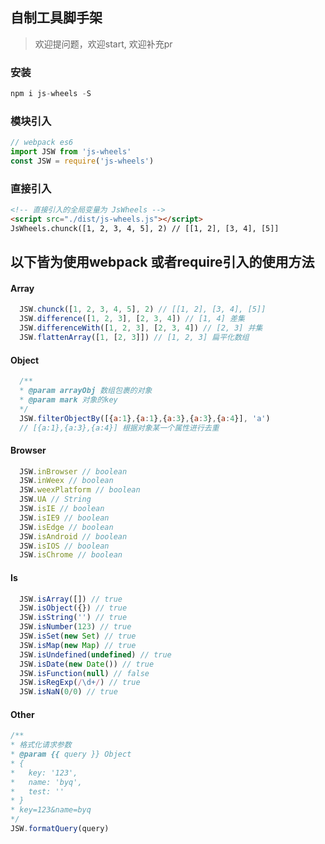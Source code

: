## 自制工具脚手架
> 欢迎提问题，欢迎start, 欢迎补充pr
### 安装
```js
npm i js-wheels -S
```
### 模块引入
```js
// webpack es6
import JSW from 'js-wheels'
const JSW = require('js-wheels')
```
### 直接引入
```html
<!-- 直接引入的全局变量为 JsWheels -->
<script src="./dist/js-wheels.js"></script>
JsWheels.chunck([1, 2, 3, 4, 5], 2) // [[1, 2], [3, 4], [5]]
```

## 以下皆为使用webpack 或者require引入的使用方法
#### Array
```js
  JSW.chunck([1, 2, 3, 4, 5], 2) // [[1, 2], [3, 4], [5]]
  JSW.difference([1, 2, 3], [2, 3, 4]) // [1, 4] 差集
  JSW.differenceWith([1, 2, 3], [2, 3, 4]) // [2, 3] 并集
  JSW.flattenArray([1, [2, 3]]) // [1, 2, 3] 扁平化数组
```
#### Object
```js
  /**
  * @param arrayObj 数组包裹的对象
  * @param mark 对象的key
  */
  JSW.filterObjectBy([{a:1},{a:1},{a:3},{a:3},{a:4}], 'a')
  // [{a:1},{a:3},{a:4}] 根据对象某一个属性进行去重
```
#### Browser
```js
  JSW.inBrowser // boolean
  JSW.inWeex // boolean
  JSW.weexPlatform // boolean
  JSW.UA // String
  JSW.isIE // boolean
  JSW.isIE9 // boolean
  JSW.isEdge // boolean
  JSW.isAndroid // boolean
  JSW.isIOS // boolean
  JSW.isChrome // boolean
```
#### Is
```js
  JSW.isArray([]) // true
  JSW.isObject({}) // true
  JSW.isString('') // true
  JSW.isNumber(123) // true
  JSW.isSet(new Set) // true
  JSW.isMap(new Map) // true
  JSW.isUndefined(undefined) // true
  JSW.isDate(new Date()) // true
  JSW.isFunction(null) // false
  JSW.isRegExp(/\d+/) // true
  JSW.isNaN(0/0) // true
```
#### Other

```js
/**
* 格式化请求参数
* @param {{ query }} Object
* {
*   key: '123',
*   name: 'byq',
*   test: ''
* }
* key=123&name=byq
*/
JSW.formatQuery(query)
```
